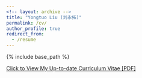 ```yaml
---
<!-- layout: archive -->
title: "Yongtuo Liu (刘永拓)"
permalink: /cv/
author_profile: true
redirect_from:
  - /resume
---
```


{% include base_path %}


<!--Education
======
* M.Sc. in School of Computer Science and Engineering, South China University of Technology, 2018 - Now
* B.S. in School of Electrical Engineering and Automation, China University of Mining and Technology, 2011 - 2015
Work experience
======
* Hong Kong University of Science and Technology (HKUST), Jul. 2020 - present
  * Duties included: Do research in action localization and apply to the private data
  * Supervisor: Prof. Dan Xu
* China Nuclear Power Technology Research Institute, Jul. 2015 - Mar. 2018
  * Duties included: R&D Simulation and Control Engineer, conduct research on steam turbine control system
  * Supervisor: Dr. Feng Wang
-->


<!-- 
Awards
======
Chinese National Scholarship, by Minister of Education of China, 2017

<!-- 
Projects
======
National Innovation and Entrepreneurship Project
- Title: Autonomous Navigation of Mobile Robot Based on Laser
- Role: Captain
- Project Evaluation: Excellent
- Duties included: I mainly did research on local path planning of robots, which made the robots can avoid obstacles and walk more smoothly in different environments. On the basis of the research, we use the genetic algorithm to find the optimal parameter set within the empirical range of the given parameters for robot to make the ideal behavior.
- Supervisor: Prof. Sheng Bi

<!-- 
Publications
======
  <ul>{% for post in site.publications %}
    {% include archive-single-cv.html %}
  {% endfor %}</ul>
  
<!-- 
Talks
======
  <ul>{% for post in site.talks %}
    {% include archive-single-talk-cv.html %}
  {% endfor %}</ul>
  

<!-- Teaching
======
  <ul>{% for post in site.teaching %}
    {% include archive-single-cv.html %}
  {% endfor %}</ul> -->

<!-- [Download Resume(EN)](https://harlanhong.github.io/Projects/Resume/FatingHong_CV.pdf) -->

[Click to View My Up-to-date Curriculum Vitae [PDF]](http://yongtuoliu.github.io/files/YongtuoLiu_CV.pdf)
